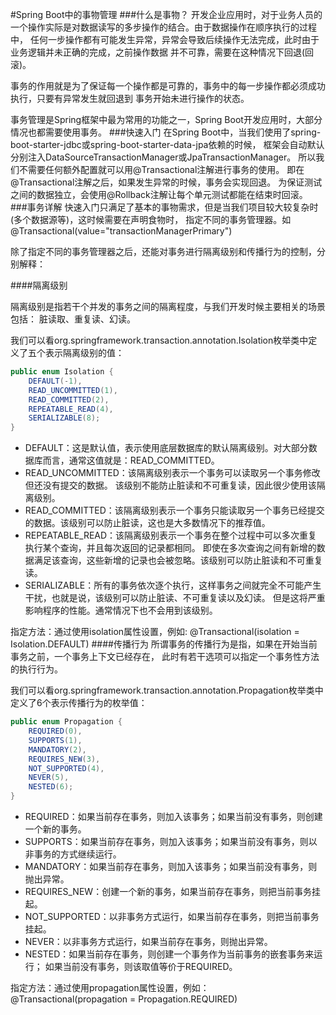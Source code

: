 #Spring Boot中的事物管理
###什么是事物？
开发企业应用时，对于业务人员的一个操作实际是对数据读写的多步操作的结合。由于数据操作在顺序执行的过程中，
任何一步操作都有可能发生异常，异常会导致后续操作无法完成，此时由于业务逻辑并未正确的完成，之前操作数据
并不可靠，需要在这种情况下回退(回滚)。

事务的作用就是为了保证每一个操作都是可靠的，事务中的每一步操作都必须成功执行，只要有异常发生就回退到
事务开始未进行操作的状态。

事务管理是Spring框架中最为常用的功能之一，Spring Boot开发应用时，大部分情况也都需要使用事务。
###快速入门
在Spring Boot中，当我们使用了spring-boot-starter-jdbc或spring-boot-starter-data-jpa依赖的时候，
框架会自动默认分别注入DataSourceTransactionManager或JpaTransactionManager。
所以我们不需要任何额外配置就可以用@Transactional注解进行事务的使用。
即在@Transactional注解之后，如果发生异常的时候，事务会实现回退。
为保证测试之间的数据独立，会使用@Rollback注解让每个单元测试都能在结束时回滚。
###事务详解
快速入门只满足了基本的事物需求，但是当我们项目较大较复杂时(多个数据源等)，这时候需要在声明食物时，
指定不同的事务管理器。如@Transactional(value="transactionManagerPrimary")

除了指定不同的事务管理器之后，还能对事务进行隔离级别和传播行为的控制，分别解释：

####隔离级别

隔离级别是指若干个并发的事务之间的隔离程度，与我们开发时候主要相关的场景包括：
脏读取、重复读、幻读。

我们可以看org.springframework.transaction.annotation.Isolation枚举类中定义了五个表示隔离级别的值：
```java
public enum Isolation {
    DEFAULT(-1),
    READ_UNCOMMITTED(1),
    READ_COMMITTED(2),
    REPEATABLE_READ(4),
    SERIALIZABLE(8);
}
```
* DEFAULT：这是默认值，表示使用底层数据库的默认隔离级别。对大部分数据库而言，通常这值就是：READ_COMMITTED。
* READ_UNCOMMITTED：该隔离级别表示一个事务可以读取另一个事务修改但还没有提交的数据。
该级别不能防止脏读和不可重复读，因此很少使用该隔离级别。
* READ_COMMITTED：该隔离级别表示一个事务只能读取另一个事务已经提交的数据。该级别可以防止脏读，这也是大多数情况下的推荐值。
* REPEATABLE_READ：该隔离级别表示一个事务在整个过程中可以多次重复执行某个查询，并且每次返回的记录都相同。
即使在多次查询之间有新增的数据满足该查询，这些新增的记录也会被忽略。该级别可以防止脏读和不可重复读。
* SERIALIZABLE：所有的事务依次逐个执行，这样事务之间就完全不可能产生干扰，也就是说，该级别可以防止脏读、不可重复读以及幻读。
但是这将严重影响程序的性能。通常情况下也不会用到该级别。

指定方法：通过使用isolation属性设置，例如:
@Transactional(isolation = Isolation.DEFAULT)
####传播行为
所谓事务的传播行为是指，如果在开始当前事务之前，一个事务上下文已经存在，
此时有若干选项可以指定一个事务性方法的执行行为。

我们可以看org.springframework.transaction.annotation.Propagation枚举类中定义了6个表示传播行为的枚举值：
```java
public enum Propagation {
    REQUIRED(0),
    SUPPORTS(1),
    MANDATORY(2),
    REQUIRES_NEW(3),
    NOT_SUPPORTED(4),
    NEVER(5),
    NESTED(6);
}
```
* REQUIRED：如果当前存在事务，则加入该事务；如果当前没有事务，则创建一个新的事务。
* SUPPORTS：如果当前存在事务，则加入该事务；如果当前没有事务，则以非事务的方式继续运行。
* MANDATORY：如果当前存在事务，则加入该事务；如果当前没有事务，则抛出异常。
* REQUIRES_NEW：创建一个新的事务，如果当前存在事务，则把当前事务挂起。
* NOT_SUPPORTED：以非事务方式运行，如果当前存在事务，则把当前事务挂起。
* NEVER：以非事务方式运行，如果当前存在事务，则抛出异常。
* NESTED：如果当前存在事务，则创建一个事务作为当前事务的嵌套事务来运行；
如果当前没有事务，则该取值等价于REQUIRED。

指定方法：通过使用propagation属性设置，例如：
@Transactional(propagation = Propagation.REQUIRED)